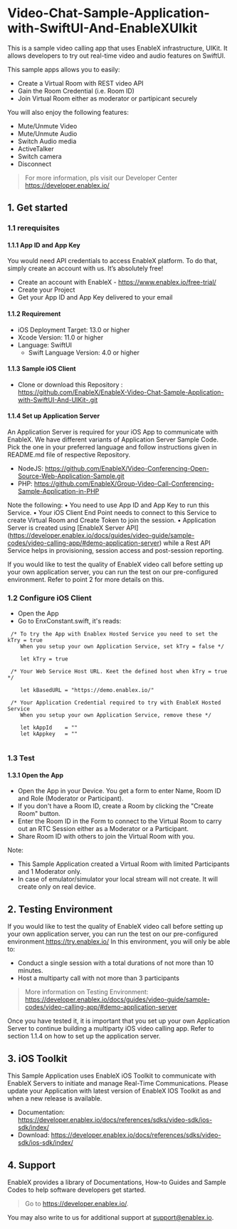 # Video-Chat-Sample-Application-with-SwiftUI-And-EnableXUIkit
This is a sample video calling app that uses EnableX infrastructure, UIKit. It allows developers to try out real-time video and audio features on SwiftUI.

This sample apps allows you to easily:
* Create a Virtual Room with REST video API 
* Gain the Room Credential (i.e. Room ID) 
* Join Virtual Room either as moderator or partipicant securely

You will also enjoy the following features: 
* Mute/Unmute Video
* Mute/Unmute Audio
* Switch Audio media
* ActiveTalker 
* Switch camera
* Disconnect

> For more information, pls visit our Developer Center https://developer.enablex.io/

## 1. Get started

### 1.1 rerequisites

#### 1.1.1 App ID and App Key 

You would need API credentials to access EnableX platform. To do that, simply create an account with us. It’s absolutely free!

* Create an account with EnableX - https://www.enablex.io/free-trial/
* Create your Project
* Get your App ID and App Key delivered to your email

#### 1.1.2 Requirement

* iOS Deployment Target: 13.0 or higher
* Xcode Version: 11.0 or higher
* Language: SwiftUI
  * Swift Language Version: 4.0 or higher


#### 1.1.3 Sample iOS Client 

* Clone or download this Repository : https://github.com/EnableX/EnableX-Video-Chat-Sample-Application-with-SwiftUI-And-UIKit-.git 

#### 1.1.4 Set up Application Server

An Application Server is required for your iOS App to communicate with EnableX. We have different variants of Application Server Sample Code. Pick the one in your preferred language and follow instructions given in README.md file of respective Repository.

* NodeJS: https://github.com/EnableX/Video-Conferencing-Open-Source-Web-Application-Sample.git 
* PHP: https://github.com/EnableX/Group-Video-Call-Conferencing-Sample-Application-in-PHP

Note the following:
•    You need to use App ID and App Key to run this Service.
•    Your iOS Client End Point needs to connect to this Service to create Virtual Room and Create Token to join the session.
•    Application Server is created using [EnableX Server API] (https://developer.enablex.io/docs/guides/video-guide/sample-codes/video-calling-app/#demo-application-server) while a Rest API Service helps in provisioning, session access and post-session reporting.

If you would like to test the quality of EnableX video call before setting up your own application server,  you can run the test on our pre-configured environment. Refer to point 2 for more details on this.

### 1.2 Configure iOS Client 

* Open the App
* Go to EnxConstant.swift, it's reads: 

``` 
 /* To try the App with Enablex Hosted Service you need to set the kTry = true
    When you setup your own Application Service, set kTry = false */
    
    let kTry = true

 /* Your Web Service Host URL. Keet the defined host when kTry = true */
    
    let kBasedURL = "https://demo.enablex.io/"
     
 /* Your Application Credential required to try with EnableX Hosted Service
    When you setup your own Application Service, remove these */
    
    let kAppId    = ""
    let kAppkey   = ""
 
 ```

### 1.3 Test

#### 1.3.1 Open the App

* Open the App in your Device. You get a form to enter Name, Room ID and Role (Moderator or Participant). 
* If you don't have a Room ID, create a Room by clicking the "Create Room" button.
* Enter the Room ID in the Form to connect to the Virtual Room to carry out an RTC Session either as a Moderator or a Participant.
* Share Room ID with others to join the Virtual Room with you.

Note: 
* This Sample Application created a Virtual Room with limited Participants and 1 Moderator only. 
* In case of emulator/simulator your local stream will not create. It will create only on real device.

## 2. Testing Environment

If you would like to test the quality of EnableX video call before setting up your own application server,  you can run the test on our pre-configured environment.https://try.enablex.io/
In this environment, you will only be able to:

* Conduct a single session with a total durations of not more than 10 minutes.
* Host a multiparty call with not more than 3 participants 

> More information on Testing Environment: https://developer.enablex.io/docs/guides/video-guide/sample-codes/video-calling-app/#demo-application-server

Once you have tested it, it is important that you set up your own Application Server to continue building a multiparty iOS video calling app. Refer to section 1.1.4 on how to set up the application server. 
  
## 3. iOS Toolkit

This Sample Application uses EnableX iOS Toolkit to communicate with EnableX Servers to initiate and manage Real-Time Communications. Please update your Application with latest version of EnableX IOS Toolkit as and when a new release is available.

* Documentation: https://developer.enablex.io/docs/references/sdks/video-sdk/ios-sdk/index/
* Download: https://developer.enablex.io/docs/references/sdks/video-sdk/ios-sdk/index/


## 4. Support

EnableX provides a library of Documentations, How-to Guides and Sample Codes to help software developers get started. 

> Go to https://developer.enablex.io/. 

You may also write to us for additional support at support@enablex.io.   

